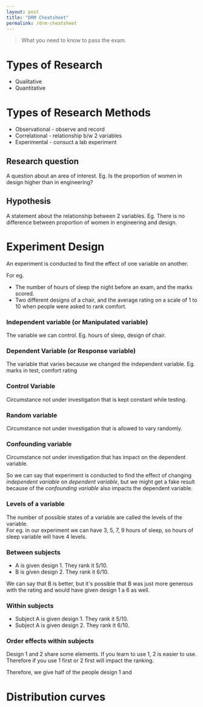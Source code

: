```yaml
---
layout: post
title: "DRM Cheatsheet"
permalink: /drm-cheatsheet
---
```


>What you need to know to pass the exam.

# Types of Research
- Qualitative
- Quantitative

# Types of Research Methods
- Observational - observe and record
- Correlational - relationship b/w 2 variables
- Experimental - consuct a lab experiment

## Research question
A question about an area of interest.
Eg. Is the proportion of women in design higher than in engineering?

## Hypothesis
A statement about the relationship between 2 variables.
Eg. There is no difference between proportion of women in engineering and design. 

# Experiment Design  
An experiment is conducted to find the effect of one variable on another.

For eg.  
- The number of hours of sleep the night before an exam, and the marks scored.  
- Two different designs of a chair, and the average rating on a scale of 1 to 10 when people were asked to rank comfort.

### Independent variable (or Manipulated variable)
The variable we can control. Eg. hours of sleep, design of chair.

### Dependent Variable (or Response variable)
The variable that varies because we changed the independent variable. Eg. marks in test, comfort rating

### Control Variable
Circumstance not under investigation that is kept constant while testing.

### Random variable
Circumstance not under investigation that is allowed to vary randomly.

### Confounding variable
Circumstance not under investigation that has impact on the dependent variable.

So we can say that experiment is conducted to find the effect of changing *independent variable* on *dependent variable*, but we might get a fake result because of the *confounding variable* also impacts the dependent variable.

### Levels of a variable
The number of possible states of a variable are called the levels of the variable.  
For eg. in our experiment we can have 3, 5, 7, 9 hours of sleep, so hours of sleep variable will have 4 levels.

### Between subjects
- A is given design 1. They rank it 5/10.
- B is given design 2. They rank it 6/10.

We can say that B is better, but it's possible that B was just more generous with the rating and would have given design 1 a 6 as well.

### Within subjects
- Subject A is given design 1. They rank it 5/10.
- Subject A is given design 2. They rank it 6/10.

### Order effects within subjects
Design 1 and 2 share some elements. If you learn to use 1, 2 is easier to use. Therefore if you use 1 first or 2 first will impact the ranking.

Therefore, we give half of the people design 1 and 

# Distribution curves
